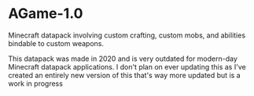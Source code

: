 # AGame-1.0
Minecraft datapack involving custom crafting, custom mobs, and abilities bindable to custom weapons.

This datapack was made in 2020 and is very outdated for modern-day Minecraft datapack applications. I don't plan on ever updating this as I've created an entirely new version of this that's way more updated but is a work in progress
